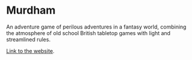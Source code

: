 # Murdham

An adventure game of perilous adventures in a fantasy world, combining the atmosphere of old school British tabletop games with light and streamlined rules.

[Link to the website](https://murdham.azureorangutan.com).
